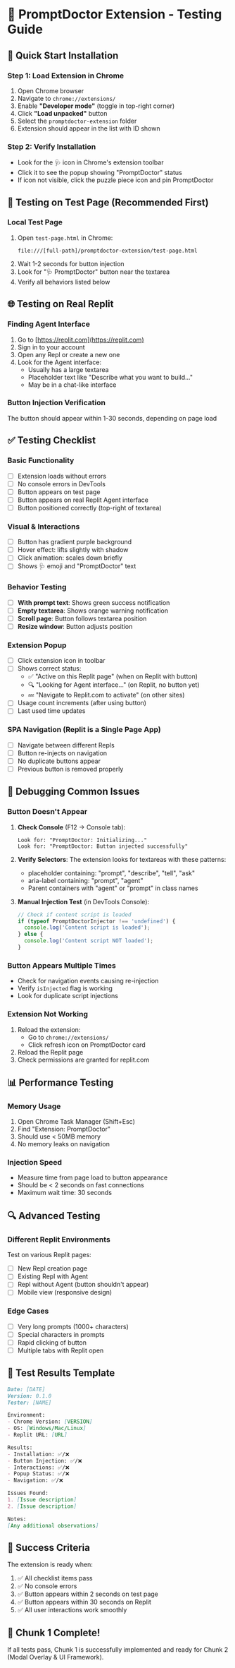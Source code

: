 # 🧪 PromptDoctor Extension - Testing Guide

## 🚀 Quick Start Installation

### Step 1: Load Extension in Chrome
1. Open Chrome browser
2. Navigate to `chrome://extensions/`
3. Enable **"Developer mode"** (toggle in top-right corner)
4. Click **"Load unpacked"** button
5. Select the `promptdoctor-extension` folder
6. Extension should appear in the list with ID shown

### Step 2: Verify Installation
- Look for the 🩺 icon in Chrome's extension toolbar
- Click it to see the popup showing "PromptDoctor" status
- If icon not visible, click the puzzle piece icon and pin PromptDoctor

## 🎯 Testing on Test Page (Recommended First)

### Local Test Page
1. Open `test-page.html` in Chrome:
   ```
   file:///[full-path]/promptdoctor-extension/test-page.html
   ```
2. Wait 1-2 seconds for button injection
3. Look for "🩺 PromptDoctor" button near the textarea
4. Verify all behaviors listed below

## 🌐 Testing on Real Replit

### Finding Agent Interface
1. Go to [https://replit.com](https://replit.com)
2. Sign in to your account
3. Open any Repl or create a new one
4. Look for the Agent interface:
   - Usually has a large textarea
   - Placeholder text like "Describe what you want to build..."
   - May be in a chat-like interface

### Button Injection Verification
The button should appear within 1-30 seconds, depending on page load

## ✅ Testing Checklist

### Basic Functionality
- [ ] Extension loads without errors
- [ ] No console errors in DevTools
- [ ] Button appears on test page
- [ ] Button appears on real Replit Agent interface
- [ ] Button positioned correctly (top-right of textarea)

### Visual & Interactions
- [ ] Button has gradient purple background
- [ ] Hover effect: lifts slightly with shadow
- [ ] Click animation: scales down briefly
- [ ] Shows 🩺 emoji and "PromptDoctor" text

### Behavior Testing
- [ ] **With prompt text**: Shows green success notification
- [ ] **Empty textarea**: Shows orange warning notification
- [ ] **Scroll page**: Button follows textarea position
- [ ] **Resize window**: Button adjusts position

### Extension Popup
- [ ] Click extension icon in toolbar
- [ ] Shows correct status:
  - ✅ "Active on this Replit page" (when on Replit with button)
  - 🔍 "Looking for Agent interface..." (on Replit, no button yet)
  - 💤 "Navigate to Replit.com to activate" (on other sites)
- [ ] Usage count increments (after using button)
- [ ] Last used time updates

### SPA Navigation (Replit is a Single Page App)
- [ ] Navigate between different Repls
- [ ] Button re-injects on navigation
- [ ] No duplicate buttons appear
- [ ] Previous button is removed properly

## 🐛 Debugging Common Issues

### Button Doesn't Appear

1. **Check Console** (F12 → Console tab):
   ```
   Look for: "PromptDoctor: Initializing..."
   Look for: "PromptDoctor: Button injected successfully"
   ```

2. **Verify Selectors**: The extension looks for textareas with these patterns:
   - placeholder containing: "prompt", "describe", "tell", "ask"
   - aria-label containing: "prompt", "agent"
   - Parent containers with "agent" or "prompt" in class names

3. **Manual Injection Test** (in DevTools Console):
   ```javascript
   // Check if content script is loaded
   if (typeof PromptDoctorInjector !== 'undefined') {
     console.log('Content script is loaded');
   } else {
     console.log('Content script NOT loaded');
   }
   ```

### Button Appears Multiple Times
- Check for navigation events causing re-injection
- Verify `isInjected` flag is working
- Look for duplicate script injections

### Extension Not Working
1. Reload the extension:
   - Go to `chrome://extensions/`
   - Click refresh icon on PromptDoctor card
2. Reload the Replit page
3. Check permissions are granted for replit.com

## 📊 Performance Testing

### Memory Usage
1. Open Chrome Task Manager (Shift+Esc)
2. Find "Extension: PromptDoctor"
3. Should use < 50MB memory
4. No memory leaks on navigation

### Injection Speed
- Measure time from page load to button appearance
- Should be < 2 seconds on fast connections
- Maximum wait time: 30 seconds

## 🔍 Advanced Testing

### Different Replit Environments
Test on various Replit pages:
- [ ] New Repl creation page
- [ ] Existing Repl with Agent
- [ ] Repl without Agent (button shouldn't appear)
- [ ] Mobile view (responsive design)

### Edge Cases
- [ ] Very long prompts (1000+ characters)
- [ ] Special characters in prompts
- [ ] Rapid clicking of button
- [ ] Multiple tabs with Replit open

## 📝 Test Results Template

```markdown
Date: [DATE]
Version: 0.1.0
Tester: [NAME]

Environment:
- Chrome Version: [VERSION]
- OS: [Windows/Mac/Linux]
- Replit URL: [URL]

Results:
- Installation: ✅/❌
- Button Injection: ✅/❌
- Interactions: ✅/❌
- Popup Status: ✅/❌
- Navigation: ✅/❌

Issues Found:
1. [Issue description]
2. [Issue description]

Notes:
[Any additional observations]
```

## 🚦 Success Criteria

The extension is ready when:
1. ✅ All checklist items pass
2. ✅ No console errors
3. ✅ Button appears within 2 seconds on test page
4. ✅ Button appears within 30 seconds on Replit
5. ✅ All user interactions work smoothly

## 🎉 Chunk 1 Complete!

If all tests pass, Chunk 1 is successfully implemented and ready for Chunk 2 (Modal Overlay & UI Framework).